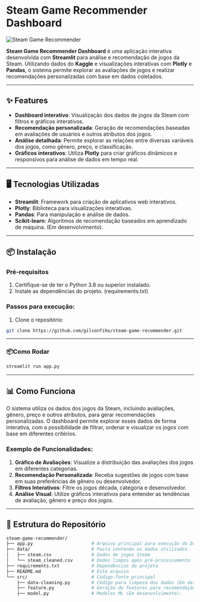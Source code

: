 # Steam Game Recommender Dashboard

![Steam Game Recommender](https://img.shields.io/badge/Status-Active-brightgreen)

**Steam Game Recommender Dashboard** é uma aplicação interativa desenvolvida com **Streamlit** para análise e recomendação de jogos da Steam. Utilizando dados do **Kaggle** e visualizações interativas com **Plotly** e **Pandas**, o sistema permite explorar as avaliações de jogos e realizar recomendações personalizadas com base em dados coletados.

---

## ✨ Features

- **Dashboard interativo**: Visualização dos dados de jogos da Steam com filtros e gráficos interativos.
- **Recomendação personalizada**: Geração de recomendações baseadas em avaliações de usuários e outros atributos dos jogos.
- **Análise detalhada**: Permite explorar as relações entre diversas variáveis dos jogos, como gênero, preço, e classificação.
- **Gráficos interativos**: Utiliza **Plotly** para criar gráficos dinâmicos e responsivos para análise de dados em tempo real.

---

## 🖥️ Tecnologias Utilizadas

- **Streamlit**: Framework para criação de aplicativos web interativos.
- **Plotly**: Biblioteca para visualizações interativas.
- **Pandas**: Para manipulação e análise de dados.
- **Scikit-learn**: Algoritmos de recomendação baseados em aprendizado de máquina. (Em desenvolvimento).


---

## 📦 Instalação

### Pré-requisitos

1. Certifique-se de ter o Python 3.8 ou superior instalado.
2. Instale as dependências do projeto. (requirements.txt)

### Passos para execução:

1. Clone o repositório:

```bash
git clone https://github.com/gilsonfiho/steam-game-recommender.git
```

---
### 📦Como Rodar

```bash
streamlit run app.py
```
----
## 📊 Como Funciona

O sistema utiliza os dados dos jogos da Steam, incluindo avaliações, gênero, preço e outros atributos, para gerar recomendações personalizadas. O dashboard permite explorar esses dados de forma interativa, com a possibilidade de filtrar, ordenar e visualizar os jogos com base em diferentes critérios.

### Exemplo de Funcionalidades:

1. **Gráfico de Avaliações**: Visualize a distribuição das avaliações dos jogos em diferentes categorias.
2. **Recomendação Personalizada**: Receba sugestões de jogos com base em suas preferências de gênero ou desenvolvedor.
3. **Filtros Interativos**: Filtre os jogos década, categoria e desenvolvedor.
4. **Análise Visual**: Utilize gráficos interativos para entender as tendências de avaliação, gênero e preço dos jogos.

---

## 📂 Estrutura do Repositório

```bash
steam-game-recommender/
├── app.py                      # Arquivo principal para execução do Dashboard Streamlit
├── data/                       # Pasta contendo os dados utilizados
│   ├── steam.csv               # Dados de jogos Steam
│   └── steam_cleaned.csv       # Dados limpos após pré-processamento
├── requirements.txt            # Dependências do projeto
├── README.md                   # Este arquivo
└── src/                        # Código-fonte principal
    ├── data-cleaning.py        # Código para limpeza dos dados (Em desenvolvimento).
    ├── feature.py              # Geração de features para recomendação (Em desenvolvimento).
    ├── model.py                # Modelos ML (Em desenvolvimento).
 
```
